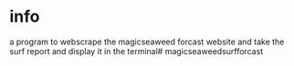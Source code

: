 # info
a program to webscrape the magicseaweed forcast website and take the surf report and display it in the terminal# magicseaweedsurfforcast
